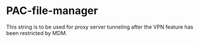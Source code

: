 # PAC-file-manager
This string is to be used for proxy server tunneling after the VPN feature has been restricted by MDM.
